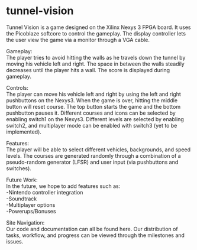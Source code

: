 tunnel-vision
=============
Tunnel Vision is a game designed on the Xilinx Nexys 3 FPGA board.  It uses the Picoblaze softcore to control the gameplay. The display controller lets the user view the game via a monitor through a  VGA cable.

Gameplay:    <br /> 
The player tries to avoid hitting the walls as he travels down the tunnel by moving his vehicle left and right. The space in between the walls steadily decreases until the player hits a wall.  The score is displayed during gameplay.

Controls:   <br />
The player can move his vehicle left and right by using the left and right pushbuttons on the Nexys3.  When the game is over, hitting the middle button will reset course.  The top button starts the game and the bottom pushbutton pauses it. Different courses and icons can be selected by enabling switch1 on the Nexys3. Different levels are selected by enabling switch2, and multiplayer mode can be enabled with switch3 (yet to be implemented).

Features:   <br />
The player will be able to select different vehicles, backgrounds, and speed levels.  The courses are generated randomly through a combination of a pseudo-random generator (LFSR) and user input (via pushbuttons and switches).

Future Work:   <br />
In the future, we hope to add features such as:   <br />
-Nintendo controller integration   <br /> 
-Soundtrack   <br />
-Multiplayer options   <br />
-Powerups/Bonuses   <br />

Site Navigation:    <br />
Our code and documentation can all be found here. Our distribution of tasks, workflow, and progress can be viewed through the milestones and issues.
